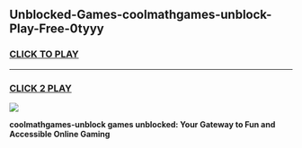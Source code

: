 
## Unblocked-Games-coolmathgames-unblock-Play-Free-0tyyy
<h3>
<a href="https://premium76.site?title=coolmathgames-unblock&ref=21A">CLICK TO PLAY</a></h3>
<hr>

<h3>
<a href="https://premium76.site?title=coolmathgames-unblock&ref=21A">CLICK 2 PLAY</a>
  
</h3>

<a href="https://premium76.site?title=coolmathgames-unblock&ref=21A"><img src="https://clearcache.store/games.png"></a>


**coolmathgames-unblock games unblocked: Your Gateway to Fun and Accessible Online Gaming**
